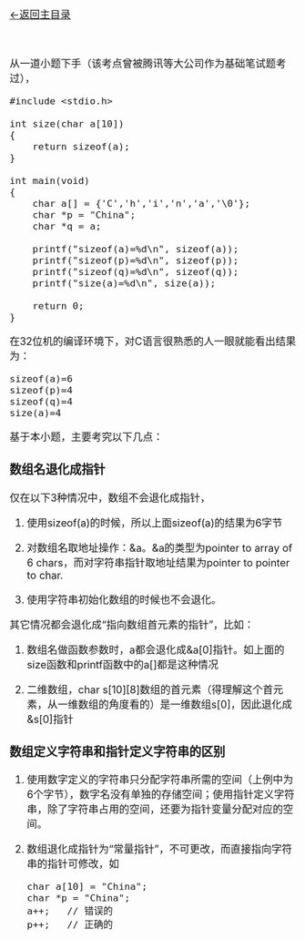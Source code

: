 [<font size=4>←返回主目录<font>](../README.md)
</br></br></br>

从一道小题下手（该考点曾被腾讯等大公司作为基础笔试题考过），

```
#include <stdio.h>

int size(char a[10])
{
    return sizeof(a);
}

int main(void)
{
    char a[] = {'C','h','i','n','a','\0'};
    char *p = "China";
    char *q = a;

    printf("sizeof(a)=%d\n", sizeof(a));
    printf("sizeof(p)=%d\n", sizeof(p));
    printf("sizeof(q)=%d\n", sizeof(q));
    printf("size(a)=%d\n", size(a));

	return 0;
}
```

在32位机的编译环境下，对C语言很熟悉的人一眼就能看出结果为：

```
sizeof(a)=6
sizeof(p)=4
sizeof(q)=4
size(a)=4
```

基于本小题，主要考究以下几点：

### 数组名退化成指针

仅在以下3种情况中，数组不会退化成指针，

1. 使用sizeof(a)的时候，所以上面sizeof(a)的结果为6字节

2. 对数组名取地址操作：&a。&a的类型为pointer to array of 6 chars，而对字符串指针取地址结果为pointer to pointer to char.

3. 使用字符串初始化数组的时候也不会退化。

其它情况都会退化成“指向数组首元素的指针”，比如：

1. 数组名做函数参数时，a都会退化成&a[0]指针。如上面的size函数和printf函数中的a[]都是这种情况

2. 二维数组，char s[10][8]数组的首元素（得理解这个首元素，从一维数组的角度看的）是一维数组s[0]，因此退化成&s[0]指针


### 数组定义字符串和指针定义字符串的区别

1.	使用数字定义的字符串只分配字符串所需的空间（上例中为6个字节），数字名没有单独的存储空间；使用指针定义字符串，除了字符串占用的空间，还要为指针变量分配对应的空间。

2. 数组退化成指针为“常量指针”，不可更改，而直接指向字符串的指针可修改，如

	```
	char a[10] = "China";
	char *p = "China";
	a++;   // 错误的
	p++;   // 正确的
	```



